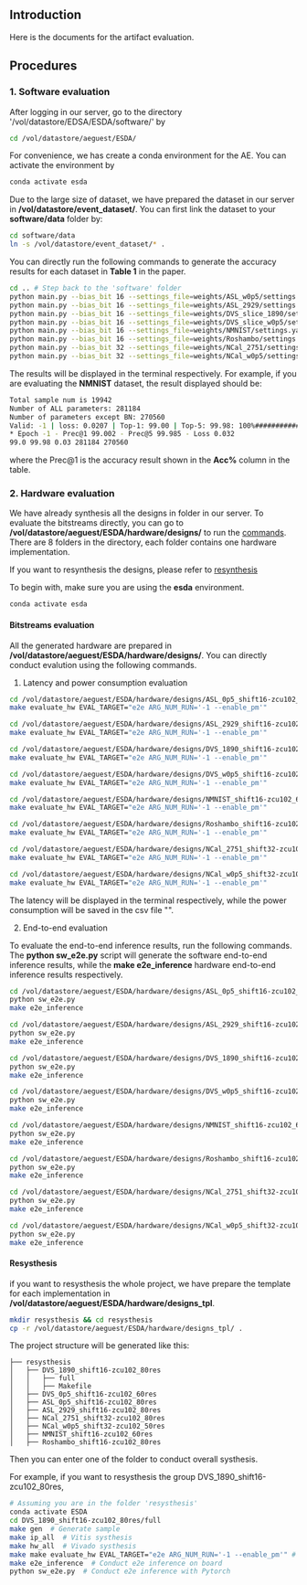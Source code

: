 

## Introduction

Here is the documents for the artifact evaluation.


## Procedures 

### 1. Software evaluation

After logging in our server, go to the directory '/vol/datastore/EDSA/ESDA/software/' by 

```bash
cd /vol/datastore/aeguest/ESDA/
```

For convenience, we has create a conda environment for the AE. 
You can activate the environment by

```bash
conda activate esda
```

Due to the large size of dataset, we have prepared the dataset in our server in **/vol/datastore/event_dataset/**. You can first link the dataset to your **software/data** folder by:

```bash
cd software/data
ln -s /vol/datastore/event_dataset/* .
```

You can directly run the following commands to generate the accuracy results for each dataset in **Table 1** in the paper.


```bash
cd .. # Step back to the 'software' folder
python main.py --bias_bit 16 --settings_file=weights/ASL_w0p5/settings.yaml --load weights/ASL_w0p5/ckpt.best.pth.tar --shift_bit 16 -e
python main.py --bias_bit 16 --settings_file=weights/ASL_2929/settings.yaml --load weights/ASL_2929/ckpt.best.pth.tar --shift_bit 16 -e
python main.py --bias_bit 16 --settings_file=weights/DVS_slice_1890/settings.yaml --load weights/DVS_slice_1890/ckpt.best.pth.tar --shift_bit 16 -e
python main.py --bias_bit 16 --settings_file=weights/DVS_slice_w0p5/settings.yaml --load weights/DVS_slice_w0p5/ckpt.best.pth.tar --shift_bit 16 -e
python main.py --bias_bit 16 --settings_file=weights/NMNIST/settings.yaml --load weights/NMNIST/ckpt.best.pth.tar --shift_bit 16 -e 
python main.py --bias_bit 16 --settings_file=weights/Roshambo/settings.yaml --load weights/Roshambo/ckpt.best.pth.tar --shift_bit 16 -e 
python main.py --bias_bit 32 --settings_file=weights/NCal_2751/settings.yaml --load weights/NCal_2751/ckpt.best.pth.tar --shift_bit 32 -e
python main.py --bias_bit 32 --settings_file=weights/NCal_w0p5/settings.yaml --load weights/NCal_w0p5/ckpt.best.pth.tar --shift_bit 32 -e
```

The results will be displayed in the terminal respectively.
For example, if you are evaluating the **NMNIST** dataset, the result displayed should be:

```bash
Total sample num is 19942
Number of ALL parameters: 281184
Number of parameters except BN: 270560
Valid: -1 | loss: 0.0207 | Top-1: 99.00 | Top-5: 99.98: 100%####################################################################| 78/78 [00:12<00:00,  6.43it/s]
* Epoch -1 - Prec@1 99.002 - Prec@5 99.985 - Loss 0.032
99.0 99.98 0.03 281184 270560
```
where the Prec@1 is the accuracy result shown in the **Acc%** column in the table.


### 2. Hardware evaluation


We have already synthesis all the designs in folder in our server. To evaluate the bitstreams directly, you can go to **/vol/datastore/aeguest/ESDA/hardware/designs/** to run the [commands](#bitstreams-evaluation).
 There are 8 folders in the directory, each folder contains one hardware implementation. 

If you want to resynthesis the designs, please refer to [resynthesis](#resysthesis)

To begin with, make sure you are using the **esda** environment.

```bash
conda activate esda
```

#### Bitstreams evaluation

All the generated hardware are prepared in **/vol/datastore/aeguest/ESDA/hardware/designs/**. You can directly conduct evalution using the following commands.


1. Latency and power consumption evaluation

```bash
cd /vol/datastore/aeguest/ESDA/hardware/designs/ASL_0p5_shift16-zcu102_80res/full/
make evaluate_hw EVAL_TARGET="e2e ARG_NUM_RUN='-1 --enable_pm'"
```

```bash
cd /vol/datastore/aeguest/ESDA/hardware/designs/ASL_2929_shift16-zcu102_80res/full/
make evaluate_hw EVAL_TARGET="e2e ARG_NUM_RUN='-1 --enable_pm'"
```

```bash
cd /vol/datastore/aeguest/ESDA/hardware/designs/DVS_1890_shift16-zcu102_80res/full/
make evaluate_hw EVAL_TARGET="e2e ARG_NUM_RUN='-1 --enable_pm'"
```

```bash
cd /vol/datastore/aeguest/ESDA/hardware/designs/DVS_w0p5_shift16-zcu102_60res/full/
make evaluate_hw EVAL_TARGET="e2e ARG_NUM_RUN='-1 --enable_pm'"
```

```bash
cd /vol/datastore/aeguest/ESDA/hardware/designs/NMNIST_shift16-zcu102_60res/full/
make evaluate_hw EVAL_TARGET="e2e ARG_NUM_RUN='-1 --enable_pm'"
```

```bash
cd /vol/datastore/aeguest/ESDA/hardware/designs/Roshambo_shift16-zcu102_60res/full/
make evaluate_hw EVAL_TARGET="e2e ARG_NUM_RUN='-1 --enable_pm'"
```

```bash
cd /vol/datastore/aeguest/ESDA/hardware/designs/NCal_2751_shift32-zcu102_80res/full/
make evaluate_hw EVAL_TARGET="e2e ARG_NUM_RUN='-1 --enable_pm'"
```

```bash
cd /vol/datastore/aeguest/ESDA/hardware/designs/NCal_w0p5_shift32-zcu102_50res/full/
make evaluate_hw EVAL_TARGET="e2e ARG_NUM_RUN='-1 --enable_pm'"
```

The latency will be displayed in the terminal respectively, while the power consumption will be saved in the csv file "".



2. End-to-end evaluation

To evaluate the end-to-end inference results, run the following commands.
The **python sw_e2e.py** script will generate the software end-to-end inference results, while the **make e2e_inference** hardware end-to-end inference results respectively.

```bash
cd /vol/datastore/aeguest/ESDA/hardware/designs/ASL_0p5_shift16-zcu102_80res/full/
python sw_e2e.py
make e2e_inference
```

```bash
cd /vol/datastore/aeguest/ESDA/hardware/designs/ASL_2929_shift16-zcu102_80res/full/
python sw_e2e.py
make e2e_inference
```

```bash
cd /vol/datastore/aeguest/ESDA/hardware/designs/DVS_1890_shift16-zcu102_80res/full/
python sw_e2e.py
make e2e_inference
```

```bash 
cd /vol/datastore/aeguest/ESDA/hardware/designs/DVS_w0p5_shift16-zcu102_60res/full/
python sw_e2e.py
make e2e_inference
```

```bash
cd /vol/datastore/aeguest/ESDA/hardware/designs/NMNIST_shift16-zcu102_60res/full/
python sw_e2e.py
make e2e_inference
```

```bash
cd /vol/datastore/aeguest/ESDA/hardware/designs/Roshambo_shift16-zcu102_60res/full/
python sw_e2e.py
make e2e_inference
```

```bash
cd /vol/datastore/aeguest/ESDA/hardware/designs/NCal_2751_shift32-zcu102_80res/full/
python sw_e2e.py
make e2e_inference
```

```bash
cd /vol/datastore/aeguest/ESDA/hardware/designs/NCal_w0p5_shift32-zcu102_50res/full/
python sw_e2e.py
make e2e_inference
```


#### Resysthesis
if you want to resysthesis the whole project, we have prepare the template for each implementation in **/vol/datastore/aeguest/ESDA/hardware/designs_tpl**.

```bash
mkdir resysthesis && cd resysthesis
cp -r /vol/datastore/aeguest/ESDA/hardware/designs_tpl/ .
```

The project structure will be generated like this:

```
├── resysthesis
│   ├── DVS_1890_shift16-zcu102_80res
│   │   ├── full
│   │   ├── Makefile
│   ├── DVS_0p5_shift16-zcu102_60res
│   ├── ASL_0p5_shift16-zcu102_80res
│   ├── ASL_2929_shift16-zcu102_80res
│   ├── NCal_2751_shift32-zcu102_80res
│   ├── NCal_w0p5_shift32-zcu102_50res
│   ├── NMNIST_shift16-zcu102_60res
│   ├── Roshambo_shift16-zcu102_80res
```

Then you can enter one of the folder to conduct overall systhesis.

For example, if you want to resysthesis the group DVS_1890_shift16-zcu102_80res, 

```bash
# Assuming you are in the folder 'resysthesis'
conda activate ESDA
cd DVS_1890_shift16-zcu102_80res/full
make gen  # Generate sample
make ip_all  # Vitis systhesis
make hw_all  # Vivado systhesis
make make evaluate_hw EVAL_TARGET="e2e ARG_NUM_RUN='-1 --enable_pm'" # Evaluate the latency and power consumption
make e2e_inference  # Conduct e2e inference on board
python sw_e2e.py  # Conduct e2e inference with Pytorch
```
